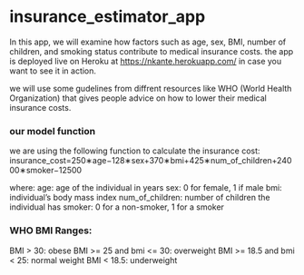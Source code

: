 # insurance_estimator_app

In this app, we will examine how factors such as age, sex, BMI, number of children, and smoking status contribute to medical insurance costs.
the app is deployed live on Heroku at https://nkante.herokuapp.com/ in case you want to see it in action.

we will use some gudelines from diffrent resources like WHO (World Health Organization) that gives people advice on how to lower their medical insurance costs.
### our model function
we are using the following function to calculate the insurance cost:
insurance_cost=250∗age−128∗sex+370∗bmi+425∗num_of_children+24000∗smoker−12500

where:
age: age of the individual in years
sex: 0 for female, 1 if male
bmi: individual’s body mass index
num_of_children: number of children the individual has
smoker: 0 for a non-smoker, 1 for a smoker

### WHO BMI Ranges:
BMI > 30: obese
BMI >= 25 and bmi <= 30: overweight
BMI >= 18.5 and bmi < 25: normal weight
BMI < 18.5: underweight


